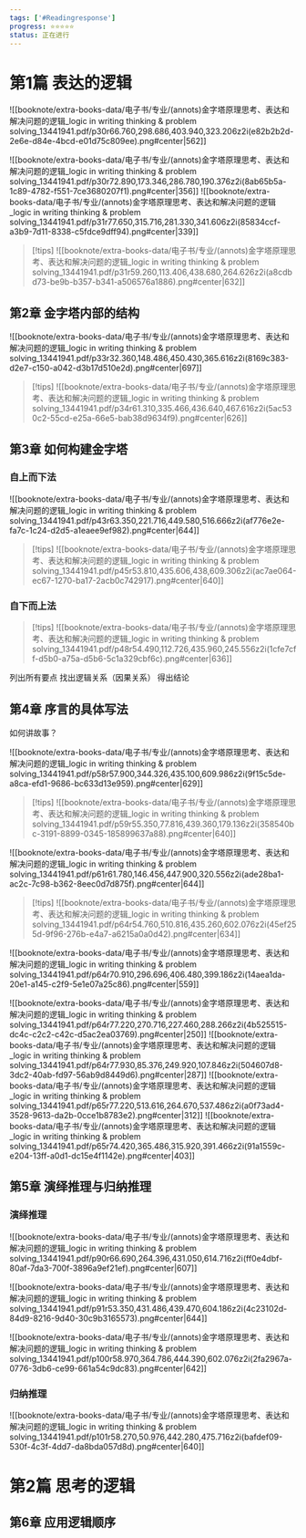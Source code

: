 ```yaml
---
tags: ['#Readingresponse']
progress: ⭐⭐⭐⭐⭐
status: 正在进行
---
```




# 第1篇 表达的逻辑
![[booknote/extra-books-data/电子书/专业/(annots)金字塔原理思考、表达和解决问题的逻辑_logic in writing thinking & problem solving_13441941.pdf/p30r66.760,298.686,403.940,323.206z2i(e82b2b2d-2e6e-d84e-4bcd-e01d75c809ee).png#center|562]]

![[booknote/extra-books-data/电子书/专业/(annots)金字塔原理思考、表达和解决问题的逻辑_logic in writing thinking & problem solving_13441941.pdf/p30r72.890,173.346,286.780,190.376z2i(8ab65b5a-1c89-4782-f551-7ce3680207f1).png#center|356]]
![[booknote/extra-books-data/电子书/专业/(annots)金字塔原理思考、表达和解决问题的逻辑_logic in writing thinking & problem solving_13441941.pdf/p31r77.650,315.716,281.330,341.606z2i(85834ccf-a3b9-7d11-8338-c5fdce9dff94).png#center|339]]
>[!tips]
>![[booknote/extra-books-data/电子书/专业/(annots)金字塔原理思考、表达和解决问题的逻辑_logic in writing thinking & problem solving_13441941.pdf/p31r59.260,113.406,438.680,264.626z2i(a8cdbd73-be9b-b357-b341-a506576a1886).png#center|632]]

## 第2章 金字塔内部的结构

![[booknote/extra-books-data/电子书/专业/(annots)金字塔原理思考、表达和解决问题的逻辑_logic in writing thinking & problem solving_13441941.pdf/p33r32.360,148.486,450.430,365.616z2i(8169c383-d2e7-c150-a042-d3b17d510e2d).png#center|697]]
>[!tips]
![[booknote/extra-books-data/电子书/专业/(annots)金字塔原理思考、表达和解决问题的逻辑_logic in writing thinking & problem solving_13441941.pdf/p34r61.310,335.466,436.640,467.616z2i(5ac530c2-55cd-e25a-66e5-bab38d9634f9).png#center|626]]


## 第3章 如何构建金字塔
### 自上而下法
![[booknote/extra-books-data/电子书/专业/(annots)金字塔原理思考、表达和解决问题的逻辑_logic in writing thinking & problem solving_13441941.pdf/p43r63.350,221.716,449.580,516.666z2i(af776e2e-fa7c-1c24-d2d5-a1eaee9ef982).png#center|644]]

>[!tips]
![[booknote/extra-books-data/电子书/专业/(annots)金字塔原理思考、表达和解决问题的逻辑_logic in writing thinking & problem solving_13441941.pdf/p45r53.810,435.606,438,609.306z2i(ac7ae064-ec67-1270-ba17-2acb0c742917).png#center|640]]

### 自下而上法

>[!tips]
![[booknote/extra-books-data/电子书/专业/(annots)金字塔原理思考、表达和解决问题的逻辑_logic in writing thinking & problem solving_13441941.pdf/p48r54.490,112.726,435.960,245.556z2i(1cfe7cff-d5b0-a75a-d5b6-5c1a329cbf6c).png#center|636]]

列出所有要点
找出逻辑关系（因果关系）
得出结论

## 第4章 序言的具体写法

如何讲故事？

![[booknote/extra-books-data/电子书/专业/(annots)金字塔原理思考、表达和解决问题的逻辑_logic in writing thinking & problem solving_13441941.pdf/p58r57.900,344.326,435.100,609.986z2i(9f15c5de-a8ca-efd1-9686-bc633d13e959).png#center|629]]

>[!tips]
![[booknote/extra-books-data/电子书/专业/(annots)金字塔原理思考、表达和解决问题的逻辑_logic in writing thinking & problem solving_13441941.pdf/p59r55.350,77.816,439.360,179.136z2i(358540bc-3191-8899-0345-185899637a88).png#center|640]]

![[booknote/extra-books-data/电子书/专业/(annots)金字塔原理思考、表达和解决问题的逻辑_logic in writing thinking & problem solving_13441941.pdf/p61r61.780,146.456,447.900,320.556z2i(ade28ba1-ac2c-7c98-b362-8eec0d7d875f).png#center|644]]
>[!tips]
![[booknote/extra-books-data/电子书/专业/(annots)金字塔原理思考、表达和解决问题的逻辑_logic in writing thinking & problem solving_13441941.pdf/p64r54.760,510.816,435.260,602.076z2i(45ef255d-9f96-276b-e4a7-a6215a0a0d42).png#center|634]]

![[booknote/extra-books-data/电子书/专业/(annots)金字塔原理思考、表达和解决问题的逻辑_logic in writing thinking & problem solving_13441941.pdf/p64r70.910,296.696,406.480,399.186z2i(14aea1da-20e1-a145-c2f9-5e1e07a25c86).png#center|559]]

![[booknote/extra-books-data/电子书/专业/(annots)金字塔原理思考、表达和解决问题的逻辑_logic in writing thinking & problem solving_13441941.pdf/p64r77.220,270.716,227.460,288.266z2i(4b525515-dc4c-c2c2-c42c-d5ac2ea03769).png#center|250]]
![[booknote/extra-books-data/电子书/专业/(annots)金字塔原理思考、表达和解决问题的逻辑_logic in writing thinking & problem solving_13441941.pdf/p64r77.930,85.376,249.920,107.846z2i(504607d8-3dc2-40ab-fd97-56ab9d8449d6).png#center|287]]
![[booknote/extra-books-data/电子书/专业/(annots)金字塔原理思考、表达和解决问题的逻辑_logic in writing thinking & problem solving_13441941.pdf/p65r77.220,513.616,264.670,537.486z2i(a0f73ad4-3528-9613-da2b-0cce1b8783e2).png#center|312]]
![[booknote/extra-books-data/电子书/专业/(annots)金字塔原理思考、表达和解决问题的逻辑_logic in writing thinking & problem solving_13441941.pdf/p65r74.420,365.486,315.920,391.466z2i(91a1559c-e204-13ff-a0d1-dc15e4f1142e).png#center|403]]

## 第5章 演绎推理与归纳推理

### 演绎推理
![[booknote/extra-books-data/电子书/专业/(annots)金字塔原理思考、表达和解决问题的逻辑_logic in writing thinking & problem solving_13441941.pdf/p90r66.690,264.396,431.050,614.716z2i(ff0e4dbf-80af-7da3-700f-3896a9ef21ef).png#center|607]]

![[booknote/extra-books-data/电子书/专业/(annots)金字塔原理思考、表达和解决问题的逻辑_logic in writing thinking & problem solving_13441941.pdf/p91r53.350,431.486,439.470,604.186z2i(4c23102d-84d9-8216-9d40-30c9b3165573).png#center|644]]

![[booknote/extra-books-data/电子书/专业/(annots)金字塔原理思考、表达和解决问题的逻辑_logic in writing thinking & problem solving_13441941.pdf/p100r58.970,364.786,444.390,602.076z2i(2fa2967a-0776-3db6-ce99-661a54c9dc83).png#center|642]]

### 归纳推理

![[booknote/extra-books-data/电子书/专业/(annots)金字塔原理思考、表达和解决问题的逻辑_logic in writing thinking & problem solving_13441941.pdf/p101r58.270,50.976,442.280,475.716z2i(bafdef09-530f-4c3f-4dd7-da8bda057d8d).png#center|640]]

# 第2篇 思考的逻辑

## 第6章 应用逻辑顺序


